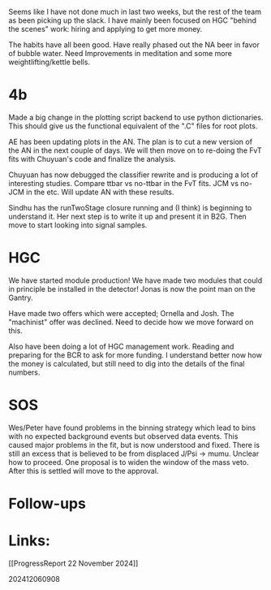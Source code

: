 
Seems like I have not done much in last two weeks, but the rest of the team as been picking up the slack.  I have mainly been focused on HGC "behind the scenes" work: hiring and applying to get more money. 

The habits have all been good. Have really phased out the NA beer in favor of bubble water. 
Need Improvements in meditation and some more weightlifting/kettle bells. 

# 4b 
Made a big change in the plotting script backend to use python dictionaries. This should give us the functional equivalent of the ".C" files for root plots. 

AE has been updating plots in the AN. The plan is to cut a new version of the AN in the next couple of days. We will then move on to re-doing the FvT fits with Chuyuan's code and finalize the analysis. 

Chuyuan has now debugged the classifier rewrite and is producing a lot of interesting studies. 
Compare ttbar vs no-ttbar in the FvT fits.  JCM vs no-JCM in the etc. Will update AN with these results.

Sindhu has the runTwoStage closure running and (I think) is beginning to understand it. Her next step is to write it up and present it in B2G. Then move to start looking into signal samples.

# HGC

We have started module production! We have made two modules that could in principle be installed in the detector! Jonas is now the point man on the Gantry. 

Have made two offers which were accepted; Ornella and Josh. The "machinist"  offer was declined.  Need to decide how we move forward on this.

Also have been doing a lot of HGC management work.  Reading and preparing for the BCR to ask for more funding. I understand better now how the money is calculated, but still need to dig into the details of the final numbers. 

# SOS 
Wes/Peter have found problems in the binning strategy which lead to bins with no expected background events but observed data events. This caused major problems in the fit, but is now understood and fixed. There is still an excess that is believed to be from displaced J/Psi -> mumu. Unclear how to proceed. One proposal is to widen the window of the mass veto. After this is settled will move to the approval.

# Follow-ups


# Links: 

[[ProgressReport 22 November 2024]]

202412060908
